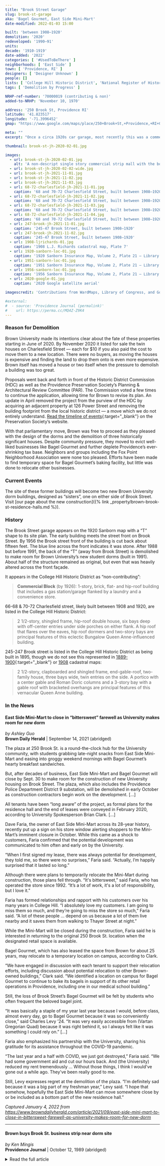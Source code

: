 ```yaml
---
title: "Brook Street Garage"
slug: brook-st-garage
aka: 'Bagel Gourmet, East Side Mini-Mart'
date-modified: 2022-01-03 15:00

built: 'between 1908–1920'
demolition: '2020'
redeveloped: '1990–91'
units:
decade: '1910-1919'
date-added: '2022'
categories: [ '#UsedToBeThere' ]
neighborhoods: [ 'East Side' ]
town: [ 'Providence, RI' ]
designers: [ 'Designer Unknown' ]
people: []
lists: [ 'College Hill Historic District', 'National Register of Historic Places' ]
tags: [ 'Demolition by Progress' ]

NRHP-ref-number: '70000019 (contributing & non)'
added-to-NRHP: 'November 10, 1970'

address: '250 Brook St, Providence RI'
latitude: '41.823517'
longitude: '-71.3996452'
gmap: "https://www.google.com/maps/place/250+Brook+St,+Providence,+RI+02906/@41.823517,-71.3996452,19z/data=!3m1!4b1!4m5!3m4!1s0x89e4453b94a490db:0x70b9eecf48210dd3!8m2!3d41.823516!4d-71.399098"

meta: ""
excerpt: "Once a circa 1920s car garage, most recently this was a commercial block home to Bagel Gourmet and East Side Mini-Mart, two Brown-University-student staples"

thumbnail: brook-st-jh-2020-02-01.jpg

images:
  - url: brook-st-jh-2020-02-01.jpg
    alt: 'A non-descript single story commercial strip mall with the bones of a much older building underneath. Keeping the block commercial and the facade up-to-date with whatever the current fashion is meant that it was not very pretty. Fromn the outside it is one building but inside it functioned like multiple, and at its foundation it was built to be three different spaces.'
  - url: brook-st-jh-2020-02-02-wide.jpg
  - url: brook-st-jh-2021-11-01.jpg
  - url: brook-st-jh-2021-11-02.jpg
  - url: brook-st-jh-2021-11-03.jpg
  - url: 68-72-charlesfield-jh-2021-11-01.jpg
    caption: '68 and 70-72 Charlesfield Street, built between 1908–1920'
  - url: 68-72-charlesfield-jh-2021-11-02.jpg
    caption: '68 and 70-72 Charlesfield Street, built between 1908–1920'
  - url: 68-72-charlesfield-jh-2021-11-03.jpg
    caption: '68 and 70-72 Charlesfield Street, built between 1908–1920'
  - url: 68-72-charlesfield-jh-2021-11-04.jpg
    caption: '68 and 70-72 Charlesfield Street, built between 1908–1920'
  - url: 247-brook-jh-2021-11-01.jpg
    caption: '245-47 Brook Street, built between 1908–1920'
  - url: 247-brook-jh-2021-11-02.jpg
    caption: '245-47 Brook Street, built between 1908–1920'
  - url: 1908-ljrichards-01.jpg
    caption: '1908 L.J. Richards cadastral map, Plate 7'
  - url: 1920-sanborn-loc-01.jpg
    caption: '1920 Sanborn Insurance Map, Volume 2, Plate 21 — Library of Congress, Geography and Map Division'
  - url: 1951-sanborn-loc-01.jpg
    caption: '1951 Sanborn Insurance Map, Volume 2, Plate 21 — Library of Congress, Geography and Map Division'
  - url: 1956-sanborn-loc-01.jpg
    caption: '1956 Sanborn Insurance Map, Volume 2, Plate 21 — Library of Congress, Geography and Map Division'
  - url: 2020-google-01.jpg
    caption: '2020 Google satellite aerial'

imagescredit: 'Contributions from WardMaps, Library of Congress, and Google'

#external:
#  - source: 'Providence Journal (permalink)'
#    url: https://perma.cc/MQ4Z-Z9K4
---
```


### Reason for Demolition

Brown University made its intentions clear about the fate of these properties starting in June of 2020. By November 2020 it listed for sale the twin houses on Charlesfield Street — each for $10 if you also paid the cost to move them to a new location. There were no buyers, as moving the houses is expensive and finding the land to drop them onto is even more expensive. Brown itself has moved a house or two itself when the pressure to demolish a building was too great. 

Proposals went back and forth in front of the Historic District Commission (<span class="abbr">HDC</span>) as well as the Providence Preservation Society’s Planning & Architectural Review Committee (<span class="abbr">PAR</span>). The Commission voted a few times to continue the application, allowing time for Brown to revise its plan. An update in April removed the project from the purview of the <span class="abbr">HDC</span> by acquiring an adjacent property at 126 Power Street and removing the building footprint from the local historic district — a move which we do not entirely understand. [Read the timeline of events](//ppsri.org/advocacy/current-advocacy/brown-dorms-on-brook-street/){:target="_blank"} on the Preservation Society’s website. 

With that parliamentary move, Brown was free to proceed as they pleased with the design of the dorms and the demolition of three historically significant houses. Despite community pressure, they moved to evict well-liked businesses like Bagel Gourmet and further deplete Providence’s ever-shrinking tax base. Neighbors and groups including the Fox Point Neighborhood Association were none too pleased. Efforts have been made to find temporary space for Bagel Gourmet’s baking facility, but little was done to relocate other businesses. 


### Current Events

The site of these former buildings will become two new Brown University dorm buildings, designed as “sisters”, one on either side of Brook Street. Visit [our page about the new construction]({% link _property/brown-brook-st-residence-halls.md %}).


### History

The Brook Street garage appears on the 1920 Sanborn map with a “T” shape to its site plan. The early building meets the street front on Brook Street. By 1956 the Brook street front of the building is cut back about fifteen feet. The blue line across the front indicates it was stone. After 1988 but before 1991, the back of the “T” (away from Brook Street) is demolished to make room for Brown University’s new student dorms (built in 1991). About half of the structure remained as original, but even that was heavily altered across the front façade. 

It appears in the College Hill Historic District as “non-contributing”:

> **Commercial Block** (by 1926): 1-story, brick, flat- and hip-roof building that includes a gas station/garage flanked by a laundry and a convenience store.

66-68 & 70-72 Charlesfield street, likely built between 1908 and 1920, are listed in the College Hill Historic District: 

> 2 1/2-story, shingled frame, hip-roof double house, six bays deep with off-center entries under side porches on either flank. A hip roof that flares over the eaves, hip roof dormers and two-story bays are principal features of this eclectic Bungalow Queen Anne-influenced building.

245-247 Brook street is listed in the College Hill Historic District as being built in 1895, though we do not see this represented in [1889-1900](//www.loc.gov/resource/g3774pm.g3774pm_g08099190002/?sp=32&r=0.057,0.502,0.959,0.474,0){:target="_blank"} or [1908](#photo-1908-ljrichards-01) cadastral maps: 

> 2 1/2-story, clapboarded and shingled frame, end-gable-roof, two-family house, three bays wide, twin entries on the side. A portico with a center gable and Roman Doric columns and a 3-story bay with a gable roof with bracketed overhangs are principal features of this vernacular Queen Anne building. 


### In the News

#### East Side Mini-Mart to close in “bittersweet” farewell as University makes room for new dorm

_by Ashley Guo_  
**Brown Daily Herald** | September 14, 2021 (abridged)

The plaza at 250 Brook St. is a round-the-clock hub for the University community, with students grabbing late-night snacks from East Side Mini-Mart and easing into groggy weekend mornings with Bagel Gourmet’s hearty breakfast sandwiches.

But, after decades of business, East Side Mini-Mart and Bagel Gourmet will close by Sept. 30 to make room for the construction of new University housing on Brook Street. The plaza, which also includes the Providence Police Department District 9 substation, will be demolished in early October as construction contractors begin work on the development. […]

All tenants have been “long aware” of the project, as formal plans for the residence hall and the end of leases were conveyed in February 2020, according to University Spokesperson Brian Clark. […]

Dave Faria, the owner of East Side Mini-Mart across its 28-year history, recently put up a sign on his store window alerting shoppers to the Mini-Mart’s imminent closure in October. While this came as a shock to customers, Faria confirmed that the potential development was communicated to him often and early on by the University.

“When I first signed my lease, there was always potential for development, they told me, so there were no surprises,” Faria said. “Actually, I’m happily surprised that it lasted so long.”

Although there were plans to temporarily relocate the Mini-Mart during construction, those plans fell through. “It's bittersweet,” said Faria, who has operated the store since 1992. “It’s a lot of work, it's a lot of responsibility, but I love it.”

Faria has formed relationships and rapport with his customers over his many years in College Hill. “I absolutely love my customers. I am going to miss them so much, and they’re going to miss the store so much,” Faria said. “A lot of these people … depend on us because a lot of them live nearby and it saves them from walking to Thayer Street at night.”

While the Mini-Mart will be closed during the construction, Faria said he is interested in returning to the original 250 Brook St. location when the designated retail space is available.

Bagel Gourmet, which has also leased the space from Brown for about 25 years, may relocate to a temporary location on campus, according to Clark. 

“We have engaged in discussion with each tenant to support their relocation efforts, including discussion about potential relocation to other Brown-owned buildings,” Clark said. “We identified a location on campus for Bagel Gourmet to continue to bake its bagels in support of its other retail operations in Providence, including one in our medical school building.”

Still, the loss of Brook Street’s Bagel Gourmet will be felt by students who often frequent the beloved bagel joint. 

“It was basically a staple of my year last year because I would, before class, almost every day, go to Bagel Gourmet because it was so conveniently close,” said Charles Levy ’24. “It was very easily accessible from (Vartan Gregorian Quad) because it was right behind it, so I always felt like it was something I could rely on.” […]

Faria also emphasized his partnership with the University, sharing his gratitude for its assistance throughout the COVID-19 pandemic. 

“The last year and a half with COVID, we just got destroyed,” Faria said. “We had some government aid and cut our hours back. And (the University) reduced my rent tremendously … Without those things, I think I would’ve gone out a while ago. They’ve been really good to me.

Still, Levy expresses regret at the demolition of the plaza. “I'm definitely sad because it was a big part of my freshman year,” Levy said. “I hope that somehow, hopefully the East Side Mini-Mart can move somewhere close by or be included as a bottom part of the new residence hall.”

_Captured January 4, 2022 from https://www.browndailyherald.com/article/2021/09/east-side-mini-mart-to-close-in-bittersweet-farewell-as-university-makes-room-for-new-dorm_

***

#### Brown buys Brook St. business strip near dorm site

_by Ken Mingis_  
**Providence Journal** | October 12, 1989 (abridged)

<details markdown="1" class="rhythm">
<summary>Read the full article</summary>

Brown University announced yesterday that it has purchased a commercial strip of land on Brook Street that two years ago was the focal point of a heated debate between the university and East Side residents.

The 29,000-square-foot parcel is between Charlesfield and Power Streets, adjacent to the site of a 300-student dormitory Brown plans to build.

It was unclear last night how much the university paid the owners, Jack Braverman and James Levitt, for the property. A Brown official refused to disclose the purchase price except to say it was “a considerable amount.”

“That’s a private matter,” said Ancelin Lynch, associate director of government and community relations. The purchase will become public, however, when the transaction is filed in land records at City Hall.

Two years ago, the University sought permission to build a combined dormitory/retail complex using the commercial space it has now bought.

The plan was fought by College Hill and Fox Point residents who argued it would increase traffic and noise. Heeding those arguments, the Zoning Board of Review turned down the proposal, forcing Brown to proceed with the dorm alone.

There are several businesses now located on the land, including a gas station, a coin laundry, a convenience store and a fast food restaurant.

The property will be managed by Farview, the university’s wholly owned commercial real estate subsidiary, Lynch said.

Eventually the land will be used for educational purposes, Lynch said. In the meantime, Farview will continue to rent it to the businesses there. Buying out the leases would be too expensive, she said.

“We’re not sure what we will do with it or when we’ll deal with developing it,” Lynch said. “It may well turn out to be an additional space added onto the dorm or classrooms or academic offices.

”We will use it for the revenue in the short term,” she said.

Lynch said she did not know how much the university will collect in rent each year, and said it may not actually be used for academic purposes until 2003, when the last lease runs out.

The university may decide, however, to buy out the leases before then, if money to do so becomes available, Lynch said.

“I think part of the reasoning for purchasing it now was we knew we would be going ahead and building the dorm, and the missing piece of property would not get less expensive,” Lynch said. “It does have economic value.

“The decision was made … (to) bite the bullet and do it now,” Lynch said.

—

MINGIS, KEN. “Brown buys Brook St. business strip near dorm site.” Providence Journal (RI), CITY FINAL ed., sec. NEWS, 12 Oct. 1989, pp. B-01. NewsBank: America’s News, infoweb.newsbank.com/apps/news/document-view?p=NewsBank&docref=news/152524FE707CCFB0. Accessed 3 Jan. 2022.

</details>
